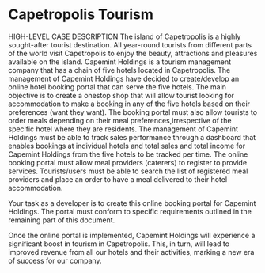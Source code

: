 # Capetropolis Tourism

HIGH-LEVEL CASE DESCRIPTION
The island of Capetropolis is a highly sought-after tourist destination. All year-round tourists from different parts of the world
visit Capetropolis to enjoy the beauty, attractions and pleasures available on the island. Capemint Holdings is a tourism
management company that has a chain of five hotels located in Capetropolis. The management of Capemint Holdings have
decided to create/develop an online hotel booking portal that can serve the five hotels. 
The main objective is to create a onestop shop that will allow tourist looking for accommodation to make a booking in
any of the five hotels based on their preferences (want they want). The booking portal must also allow tourists to order meals depending on 
their meal preferences,irrespective of the specific hotel where they are residents. The management of Capemint Holdings must be able to track sales
performance through a dashboard that enables bookings at individual hotels and total sales and total income for Capemint
Holdings from the five hotels to be tracked per time. The online booking portal must allow meal providers (caterers) to register
to provide services. Tourists/users must be able to search the list of registered meal providers and place an order to have a
meal delivered to their hotel accommodation.

Your task as a developer is to create this online booking portal for Capemint Holdings. The portal must conform to specific
requirements outlined in the remaining part of this document.

Once the online portal is implemented, Capemint Holdings will experience a significant boost in tourism in Capetropolis. This,
in turn, will lead to improved revenue from all our hotels and their activities, marking a new era of success for our company.
